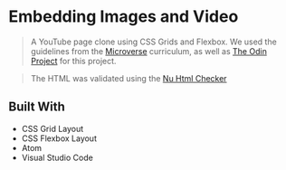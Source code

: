 # Embedding Images and Video

> A YouTube page clone using CSS Grids and Flexbox. We used the guidelines from the [Microverse](https://www.microverse.org) curriculum, as well as [The Odin Project](https://www.theodinproject.com/) for this project.

> The HTML was validated using the [Nu Html Checker](https://validator.w3.org/nu/#textarea)

## Built With

- CSS Grid Layout
- CSS Flexbox Layout
- Atom
- Visual Studio Code
